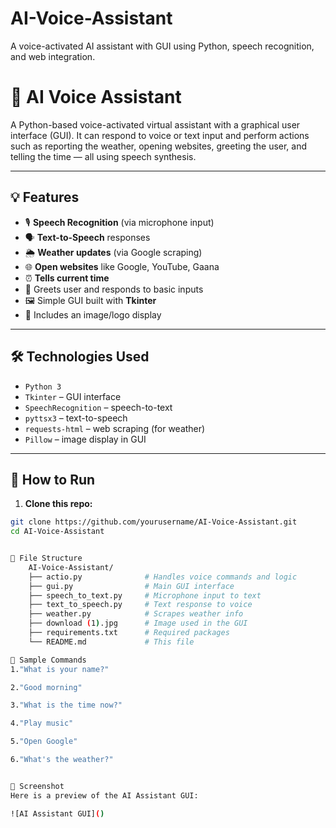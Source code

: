 # AI-Voice-Assistant
A voice-activated AI assistant with GUI using Python, speech recognition, and web integration.
# 🧠 AI Voice Assistant

A Python-based voice-activated virtual assistant with a graphical user interface (GUI). It can respond to voice or text input and perform actions such as reporting the weather, opening websites, greeting the user, and telling the time — all using speech synthesis.

---

## 💡 Features

- 🎙️ **Speech Recognition** (via microphone input)
- 🗣️ **Text-to-Speech** responses
- 🌦️ **Weather updates** (via Google scraping)
- 🌐 **Open websites** like Google, YouTube, Gaana
- ⏰ **Tells current time**
- 👋 Greets user and responds to basic inputs
- 🖼️ Simple GUI built with **Tkinter**
- 📸 Includes an image/logo display

---

## 🛠️ Technologies Used

- `Python 3`
- `Tkinter` – GUI interface
- `SpeechRecognition` – speech-to-text
- `pyttsx3` – text-to-speech
- `requests-html` – web scraping (for weather)
- `Pillow` – image display in GUI

---

## 🚀 How to Run

1. **Clone this repo:**

```bash
git clone https://github.com/yourusername/AI-Voice-Assistant.git
cd AI-Voice-Assistant


📁 File Structure
    AI-Voice-Assistant/
    ├── actio.py              # Handles voice commands and logic
    ├── gui.py                # Main GUI interface
    ├── speech_to_text.py     # Microphone input to text
    ├── text_to_speech.py     # Text response to voice
    ├── weather.py            # Scrapes weather info
    ├── download (1).jpg      # Image used in the GUI
    ├── requirements.txt      # Required packages
    └── README.md             # This file

📝 Sample Commands
1."What is your name?"

2."Good morning"

3."What is the time now?"

4."Play music"

5."Open Google"

6."What's the weather?"


📸 Screenshot
Here is a preview of the AI Assistant GUI:

![AI Assistant GUI]()

